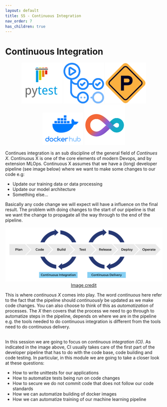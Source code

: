 ```yaml
---
layout: default
title: S5 - Continuous Integration
nav_order: 7
has_children: true
---
```


# Continuous Integration

<p align="center">
  <img src="../figures/icons/pytest.png" width="130"> 
  <img src="../figures/icons/actions.png" width="130"> 
  <img src="../figures/icons/precommit.png" width="130"> 
  <img src="../figures/icons/dockerhub.png" width="130"> 
  <img src="../figures/icons/cml.png" width="130"> 
</p>

Continues integration is an sub discipline of the general field of *Continues X*. Continuous X is one of the core 
elements of modern Devops, and by extension MLOps. Continuous X assumes that we have a (long) developer pipeline 
(see image below) where we want to make some changes to our code e.g:

* Update our training data or data processing
* Update our model architecture
* Something else...

Basically any code change we will expect will have a influence on the final result. The problem with 
doing changes to the start of our pipeline is that we want the change to propagate all the way through 
to the end of the pipeline.

<p align="center">
  <img src="../figures/continuous_x.png" width="1000">
  <br>
  <a href="https://faun.pub/most-popular-ci-cd-pipelines-and-tools-ccfdce429867"> Image credit </a>
</p>

This is where *continuous X* comes into play. The word *continuous* here refer to the fact that the 
pipeline should *continuously* be updated as we make code changes. You can also choose to think of this 
as *automatization* of processes. The *X* then covers that the process we need to go through to 
automatize steps in the pipeline, depends on where we are in the pipeline e.g. the tools needed to 
do continuous integration is different from the tools need to do continuous delivery.

\
In this session we are going to focus on *continuous integration (CI)*. As indicated in the image above, CI usually
takes care of the first part of the developer pipeline that has to do with the code base, code building and code
testing. In particular, in this module we are going to take a closer look at these questions:
* How to write unittests for our applications
* How to automatize tests being run on code changes
* How to secure we do not commit code that does not follow our code standards
* How we can automatize building of docker images
* How we can automatize training of our machine learning pipeline
